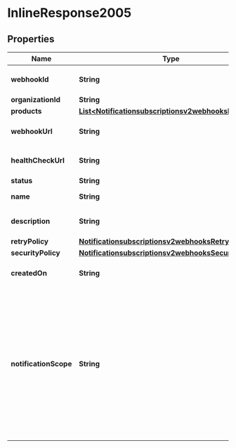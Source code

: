 
# InlineResponse2005

## Properties
Name | Type | Description | Notes
------------ | ------------- | ------------- | -------------
**webhookId** | **String** | Webhook Id. This is generated by the server. |  [optional]
**organizationId** | **String** | Organization ID. |  [optional]
**products** | [**List&lt;Notificationsubscriptionsv2webhooksProducts&gt;**](Notificationsubscriptionsv2webhooksProducts.md) |  |  [optional]
**webhookUrl** | **String** | The client&#39;s endpoint (URL) to receive webhooks. |  [optional]
**healthCheckUrl** | **String** | The client&#39;s health check endpoint (URL). |  [optional]
**status** | **String** | Webhook status. |  [optional]
**name** | **String** | Client friendly webhook name. |  [optional]
**description** | **String** | Client friendly webhook description. |  [optional]
**retryPolicy** | [**Notificationsubscriptionsv2webhooksRetryPolicy**](Notificationsubscriptionsv2webhooksRetryPolicy.md) |  |  [optional]
**securityPolicy** | [**Notificationsubscriptionsv2webhooksSecurityPolicy**](Notificationsubscriptionsv2webhooksSecurityPolicy.md) |  |  [optional]
**createdOn** | **String** | Date on which webhook was created/registered. |  [optional]
**notificationScope** | **String** | The webhook scope. 1. SELF The Webhook is used to deliver webhooks for only this Organization (or Merchant). 2. DESCENDANTS The Webhook is used to deliver webhooks for this Organization and its children. This field is optional.    Possible values: - SELF - DESCENDANTS |  [optional]



